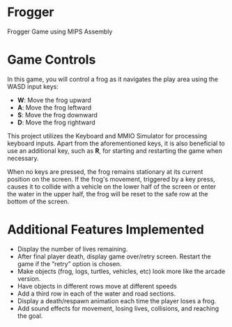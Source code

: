 # Frogger
Frogger Game using MIPS Assembly

# Game Controls 

In this game, you will control a frog as it navigates the play area using the WASD input keys:

- **W**: Move the frog upward
- **A**: Move the frog leftward
- **S**: Move the frog downward
- **D**: Move the frog rightward

This project utilizes the Keyboard and MMIO Simulator for processing keyboard inputs. Apart from the aforementioned keys, it is also beneficial to use an additional key, such as **R**, for starting and restarting the game when necessary.

When no keys are pressed, the frog remains stationary at its current position on the screen. If the frog's movement, triggered by a key press, causes it to collide with a vehicle on the lower half of the screen or enter the water in the upper half, the frog will be reset to the safe row at the bottom of the screen.

# Additional Features Implemented

- Display the number of lives remaining. 
- After final player death, display game over/retry screen. Restart the game if the “retry” option is chosen.
- Make objects (frog, logs, turtles, vehicles, etc) look more like the arcade version.
- Have objects in different rows move at different speeds
- Add a third row in each of the water and road sections.
- Display a death/respawn animation each time the player loses a frog.
- Add sound effects for movement, losing lives, collisions, and reaching the goal.
